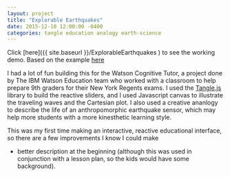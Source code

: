 ```yaml
---
layout: project
title: "Explorable Earthquakes"
date: 2015-12-10 12:00:00 -0400
categories: tangle education analogy earth-science
---
```


Click [here]({{ site.baseurl }}/ExplorableEarthquakes ) to see the working demo.
Based on the example [here](http://worrydream.com/ExplorableExplanations)

I had a lot of fun building this for the Watson Cognitive Tutor, a project done by The IBM Watson Education team who worked with a classroom to help prepare 9th graders for their New York Regents exams. I used the [Tangle.js](http://worrydream.com/Tangle/) library to build the reactive sliders, and I used Javascript canvas to illustrate the traveling waves and the Cartesian plot. I also used a creative ananlogy to describe the life of an anthropomorphic earthquake sensor, which may help more students with a more kinesthetic learning style.

This was my first time making an interactive, reactive educational interface, so there are a few improvements I know I could make
- better description at the beginning (although this was used in conjunction with a lesson plan, so the kids would have some background).


